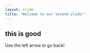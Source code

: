 ```yaml
---
layout: slide
title: "Welcome to our second slide!"
---
```

## this is good
Use the left arrow to go back!
